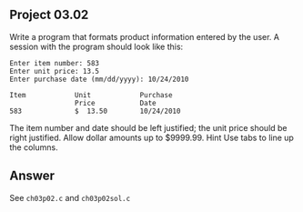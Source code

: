 ## Project 03.02
Write a program that formats product information entered by the user. A session with the program should look like this:
```
Enter item number: 583
Enter unit price: 13.5
Enter purchase date (mm/dd/yyyy): 10/24/2010

Item            Unit            Purchase
                Price           Date
583             $  13.50        10/24/2010
```
The item number and date should be left justified; the unit price should be right justified. Allow dollar amounts up to $9999.99. Hint Use tabs to line up the columns.

## Answer
See ```ch03p02.c``` and ```ch03p02sol.c```
